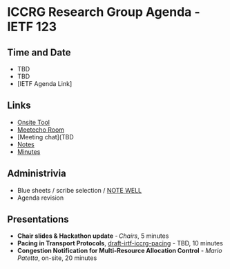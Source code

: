 # ICCRG Research Group Agenda - IETF 123

## Time and Date

* TBD
* TBD
* [IETF Agenda Link]

## Links

* [Onsite Tool](TBD)
* [Meetecho Room](TBD)
* [Meeting chat](TBD
* [Notes](TBD) 
* [Minutes](TBD)

## Administrivia

* Blue sheets / scribe selection / [NOTE WELL](https://www.irtf.org/policies/irtf-note-well-2021-05.pdf) 
* Agenda revision

## Presentations

- **Chair slides & Hackathon update** - _Chairs_, 5 minutes
- **Pacing in Transport Protocols**, [draft-irtf-iccrg-pacing](https://datatracker.ietf.org/doc/draft-irtf-iccrg-pacing/) - TBD, 10 minutes
- **Congestion Notification for Multi-Resource Allocation Control** - _Mario Patetta_, on-site, 20 minutes



